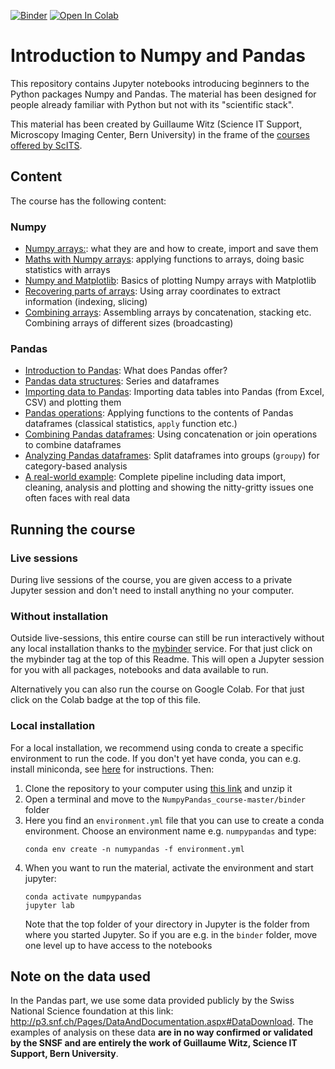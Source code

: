 [![Binder](https://mybinder.org/badge_logo.svg)](https://mybinder.org/v2/gh/guiwitz/NumpyPandas_course/master)
[![Open In Colab](https://colab.research.google.com/assets/colab-badge.svg)](https://colab.research.google.com/github/guiwitz/NumpyPandas_course/blob/master)


# Introduction to Numpy and Pandas

This repository contains Jupyter notebooks introducing beginners to the Python packages Numpy and Pandas. The material has been designed for people already familiar with Python but not with its "scientific stack".

This material has been created by Guillaume Witz (Science IT Support, Microscopy Imaging Center, Bern University) in the frame of the [courses offered by ScITS](https://www.scits.unibe.ch/).

## Content
The course has the following content:

### Numpy
- [Numpy arrays:](01-DA_Numpy_arrays_creation.ipynb): what they are and how to create, import and save them
- [Maths with Numpy arrays](02-DA_Numpy_array_maths.ipynb): applying functions to arrays, doing basic statistics with arrays
- [Numpy and Matplotlib](03-DA_Numpy_matplotlib.ipynb): Basics of plotting Numpy arrays with Matplotlib
- [Recovering parts of arrays](04-DA_Numpy_indexing.ipynb): Using array coordinates to extract information (indexing, slicing)
- [Combining arrays](05-DA_Numpy_combining_arrays.ipynb): Assembling arrays by concatenation, stacking etc. Combining arrays of different sizes (broadcasting)
  
### Pandas
- [Introduction to Pandas](06-DA_Pandas_introduction.ipynb): What does Pandas offer?
- [Pandas data structures](07-DA_Pandas_structures.ipynb): Series and dataframes
- [Importing data to Pandas](08-DA_Pandas_import_plotting.ipynb): Importing data tables into Pandas (from Excel, CSV) and plotting them
- [Pandas operations](09-DA_Pandas_operations.ipynb): Applying functions to the contents of Pandas dataframes (classical statistics, ```apply``` function etc.)
- [Combining Pandas dataframes](10-DA_Pandas_combine.ipynb): Using concatenation or join operations to combine dataframes
- [Analyzing Pandas dataframes](11-DA_Pandas_splitting.ipynb): Split dataframes into groups (```groupy```) for category-based analysis
- [A real-world example](12-DA_Pandas_realworld.ipynb): Complete pipeline including data import, cleaning, analysis and plotting and showing the nitty-gritty issues one often faces with real data

## Running the course

### Live sessions

During live sessions of the course, you are given access to a private Jupyter session and don't need to install anything no your computer.

### Without installation
Outside live-sessions, this entire course can still be run interactively without any local installation thanks to the [mybinder](mybinder.org) service. For that just click on the mybinder tag at the top of this Readme. This will open a Jupyter session for you with all packages, notebooks and data available to run.

Alternatively you can also run the course on Google Colab. For that just click on the Colab badge at the top of this file.

### Local installation
For a local installation, we recommend using conda to create a specific environment to run the code. If you don't yet have conda, you can e.g. install miniconda, see [here](https://docs.conda.io/en/latest/miniconda.html) for instructions. Then:

1. Clone the repository to your computer using [this link](https://github.com/guiwitz/NumpyPandas_course/archive/master.zip) and unzip it
2. Open a terminal and move to the ```NumpyPandas_course-master/binder``` folder
3. Here you find an ```environment.yml``` file that you can use to create a conda environment. Choose an environment name e.g. ```numpypandas``` and type:
   ```
   conda env create -n numypandas -f environment.yml
   ```
4. When you want to run the material, activate the environment and start jupyter:
   ```
   conda activate numpypandas
   jupyter lab
   ```
   Note that the top folder of your directory in Jupyter is the folder from where you started Jupyter. So if you are e.g. in the ```binder``` folder, move one level up to have access to the notebooks

## Note on the data used

In the Pandas part, we use some data provided publicly by the Swiss National Science foundation at this link: http://p3.snf.ch/Pages/DataAndDocumentation.aspx#DataDownload. The examples of analysis on these data **are in no way confirmed or validated by the SNSF and are entirely the work of Guillaume Witz, Science IT Support, Bern University**.

